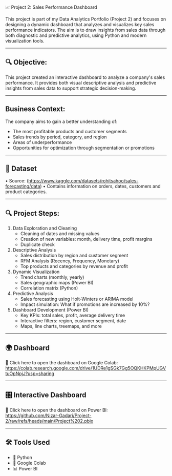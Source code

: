 📈 Project 2: Sales Performance Dashboard

This project is part of my Data Analytics Portfolio (Project 2) and focuses on designing a dynamic dashboard that analyzes and visualizes key sales performance indicators. The aim is to draw insights from sales data through both diagnostic and predictive analytics, using Python and modern visualization tools.
________________________________________
## 🔍 Objective:
This project created an interactive dashboard to analyze a company's sales performance. It provides both visual descriptive analysis and predictive insights from sales data to support strategic decision-making.
________________________________________
## Business Context:
The company aims to gain a better understanding of:
- The most profitable products and customer segments
- Sales trends by period, category, and region
- Areas of underperformance
- Opportunities for optimization through segmentation or promotions
________________________________________
## 📑 Dataset
•	Source: (https://www.kaggle.com/datasets/rohitsahoo/sales-forecasting/data)
•	Contains information on orders, dates, customers and product categories.
________________________________________
## 🔍 Project Steps:
1. Data Exploration and Cleaning
   - Cleaning of dates and missing values
   - Creation of new variables: month, delivery time, profit margins
   -  Duplicate check
2. Descriptive Analysis
   - Sales distribution by region and customer segment
   - RFM Analysis (Recency, Frequency, Monetary)
   - Top products and categories by revenue and profit
4. Dynamic Visualization
   - Trend charts (monthly, yearly)
   - Sales geographic maps (Power BI)
   - Correlation matrix (Python)
5. Predictive Analysis
   - Sales forecasting using Holt-Winters or ARIMA model
   - Impact simulation: What if promotions are increased by 10%?
6. Dashboard Development (Power BI)
   - Key KPIs: total sales, profit, average delivery time
   - Interactive filters: region, customer segment, date
   - Maps, line charts, treemaps, and more
________________________________________
## 🌍 Dashboard
🔗 Click here to open the dashboard on Google Colab:
https://colab.research.google.com/drive/1UDRe1gSGk7Gg5OQKHKPMpUGVtuOpNpjJ?usp=sharing
________________________________________
## 🎛️ Interactive Dashboard
🔗 Click here to open the dashboard on Power BI:                               
https://github.com/Nizar-Gadari/Project-2/raw/refs/heads/main/Project%202.pbix
________________________________________
## 🛠️ Tools Used

- 🐍 Python  
- 🧪 Google Colab  
- 📊 Power BI
